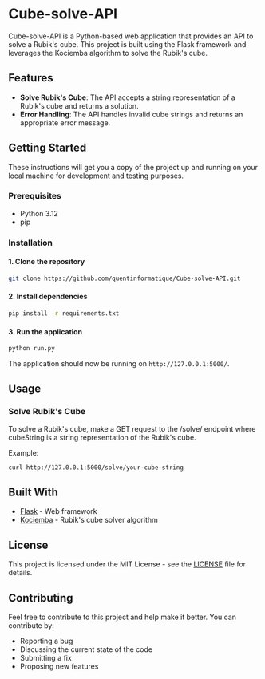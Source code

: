 # Cube-solve-API
Cube-solve-API is a Python-based web application that provides an API to solve a Rubik's cube. This project is built using the Flask framework and leverages the Kociemba algorithm to solve the Rubik's cube.  


## Features
- **Solve Rubik's Cube**: The API accepts a string representation of a Rubik's cube and returns a solution. 
- **Error Handling**: The API handles invalid cube strings and returns an appropriate error message.

## Getting Started
These instructions will get you a copy of the project up and running on your local machine for development and testing purposes.

### Prerequisites
- Python 3.12
- pip
 
### Installation
#### 1. Clone the repository

```bash
git clone https://github.com/quentinformatique/Cube-solve-API.git
```

#### 2. Install dependencies
```bash
pip install -r requirements.txt
```

#### 3. Run the application
```bash
python run.py
```

The application should now be running on `http://127.0.0.1:5000/`.

## Usage

### Solve Rubik's Cube

To solve a Rubik's cube, make a GET request to the /solve/<cubeString> endpoint where cubeString is a string representation of the Rubik's cube.

Example:
```bash
curl http://127.0.0.1:5000/solve/your-cube-string
```

## Built With

- [Flask](https://flask.palletsprojects.com/en/2.0.x/) - Web framework
- [Kociemba](http://kociemba.org/) - Rubik's cube solver algorithm

## License

This project is licensed under the MIT License - see the [LICENSE](LICENSE) file for details.

## Contributing

Feel free to contribute to this project and help make it better. You can contribute by:

- Reporting a bug
- Discussing the current state of the code
- Submitting a fix
- Proposing new features
